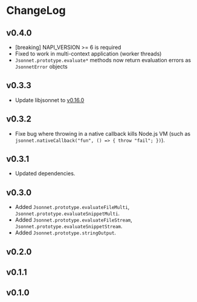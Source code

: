 # ChangeLog

## v0.4.0
- [breaking] NAPI_VERSION >= 6 is required
- Fixed to work in multi-context application (worker threads)
- `Jsonnet.prototype.evaluate*` methods now return evaluation errors as `JsonnetError` objects

## v0.3.3
- Update libjsonnet to [v0.16.0](https://github.com/google/jsonnet/releases/tag/v0.16.0)

## v0.3.2
- Fixe bug where throwing in a native callback kills Node.js VM (such as `jsonnet.nativeCallback("fun", () => { throw "fail"; })`).

## v0.3.1
- Updated dependencies.

## v0.3.0
- Added `Jsonnet.prototype.evaluateFileMulti`, `Jsonnet.prototype.evaluateSnippetMulti`.
- Added `Jsonnet.prototype.evaluateFileStream`, `Jsonnet.prototype.evaluateSnippetStream`.
- Added `Jsonnet.prototype.stringOutput`.

## v0.2.0

## v0.1.1

## v0.1.0
